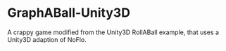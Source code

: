 # GraphABall-Unity3D
A crappy game modified from the Unity3D RollABall example, that uses a Unity3D adaption of NoFlo.
